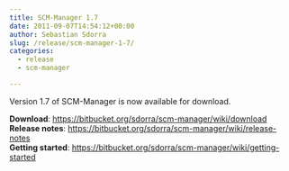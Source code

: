 ```yaml
---
title: SCM-Manager 1.7
date: 2011-09-07T14:54:12+00:00
author: Sebastian Sdorra
slug: /release/scm-manager-1-7/
categories:
  - release
  - scm-manager

---
```

Version 1.7 of SCM-Manager is now available for download.

**Download**: <https://bitbucket.org/sdorra/scm-manager/wiki/download>  
**Release notes**: <https://bitbucket.org/sdorra/scm-manager/wiki/release-notes>  
**Getting started**: <https://bitbucket.org/sdorra/scm-manager/wiki/getting-started>

